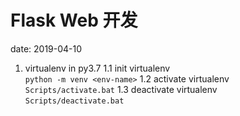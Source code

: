 # Flask Web 开发

date: 2019-04-10

1. virtualenv in py3.7
  1.1 init virtualenv  
  ```python -m venv <env-name>```
  1.2 activate virtualenv  
  ```Scripts/activate.bat```
  1.3 deactivate virtualenv  
  ```Scripts/deactivate.bat```